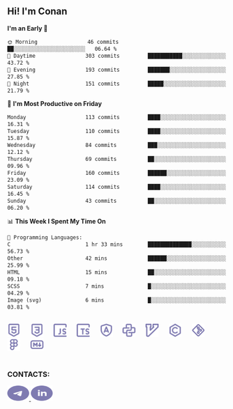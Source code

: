 ## Hi! I'm Conan

<!--START_SECTION:waka-->
**I'm an Early 🐤** 

```text
🌞 Morning                46 commits          ██░░░░░░░░░░░░░░░░░░░░░░░   06.64 % 
🌆 Daytime                303 commits         ███████████░░░░░░░░░░░░░░   43.72 % 
🌃 Evening                193 commits         ███████░░░░░░░░░░░░░░░░░░   27.85 % 
🌙 Night                  151 commits         █████░░░░░░░░░░░░░░░░░░░░   21.79 % 
```
📅 **I'm Most Productive on Friday** 

```text
Monday                   113 commits         ████░░░░░░░░░░░░░░░░░░░░░   16.31 % 
Tuesday                  110 commits         ████░░░░░░░░░░░░░░░░░░░░░   15.87 % 
Wednesday                84 commits          ███░░░░░░░░░░░░░░░░░░░░░░   12.12 % 
Thursday                 69 commits          ██░░░░░░░░░░░░░░░░░░░░░░░   09.96 % 
Friday                   160 commits         ██████░░░░░░░░░░░░░░░░░░░   23.09 % 
Saturday                 114 commits         ████░░░░░░░░░░░░░░░░░░░░░   16.45 % 
Sunday                   43 commits          ██░░░░░░░░░░░░░░░░░░░░░░░   06.20 % 
```


📊 **This Week I Spent My Time On** 

```text
💬 Programming Languages: 
C                        1 hr 33 mins        ██████████████░░░░░░░░░░░   56.73 % 
Other                    42 mins             ██████░░░░░░░░░░░░░░░░░░░   25.99 % 
HTML                     15 mins             ██░░░░░░░░░░░░░░░░░░░░░░░   09.18 % 
SCSS                     7 mins              █░░░░░░░░░░░░░░░░░░░░░░░░   04.29 % 
Image (svg)              6 mins              █░░░░░░░░░░░░░░░░░░░░░░░░   03.81 % 
```


<!--END_SECTION:waka-->


<br>

<div align="left">
  <img src="icons/skills/html.svg" height="30" alt="html5"/>
  <img width="15"/>
  <img src="icons/skills/css.svg" height="30" alt="css"/>
    <img width="15"/>
  <img src="icons/skills/javascript.svg" height="30" alt="javascript"/>
  <img width="15"/>
  <img src="icons/skills/typescript.svg" height="30" alt="typescript"/>
  <img width="15"/>
  <img src="icons/skills/angular.svg" height="30" alt="angular"/>
  <img width="15"/>
  <img src="icons/skills/python.svg" height="30" alt="python"/>
  <img width="15"/>
  <img src="icons/skills/vim.svg" height="30" alt="vim"  />
  <img width="15"/>
  <img src="icons/skills/c.svg" height="30" alt="c"/>
  <img width="15"/>
  <img src="icons/skills/git.svg" height="30" alt="git"/>
  <img width="15"/>
  <img src="icons/skills/figma.svg" height="30" alt="figma"/>
  <img width="15"/>
  <img src="icons/skills/markdown.svg" height="30" alt="markdown"/>
</div>

<br>


### CONTACTS:

<div align="left">
  <a href="https://t.me/gkkconan">
    <img src="icons/contacts/telegram.svg" width="50" height="35" alt="telegram"/>
  </a>
  <a href="https://www.linkedin.com/in/gkkconan">
    <img src="icons/contacts/linkedin.svg" width="50" height="35" alt="linkedin"/>
  </a>
</div>
